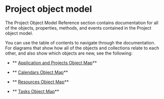 
# Project object model

The Project Object Model Reference section contains documentation for all of the objects, properties, methods, and events contained in the Project object model. 

You can use the table of contents to navigate through the documentation. For diagrams that show how all of the objects and collections relate to each other, and also show which objects are new, see the following: 

-  ** [Application and Projects Object Map](608f1291-ce25-8a5f-f0ba-7c1e823a12f4.md)**
    
-  ** [Calendars Object Map](dc7080e2-be59-ea63-096a-65af1737be42.md)**
    
-  ** [Resources Object Map](a98ea473-b3e0-1968-5718-0f4834d8449b.md)**
    
-  ** [Tasks Object Map](c6f63588-37bb-b5d9-c28d-d0a133e22b77.md)**
    
